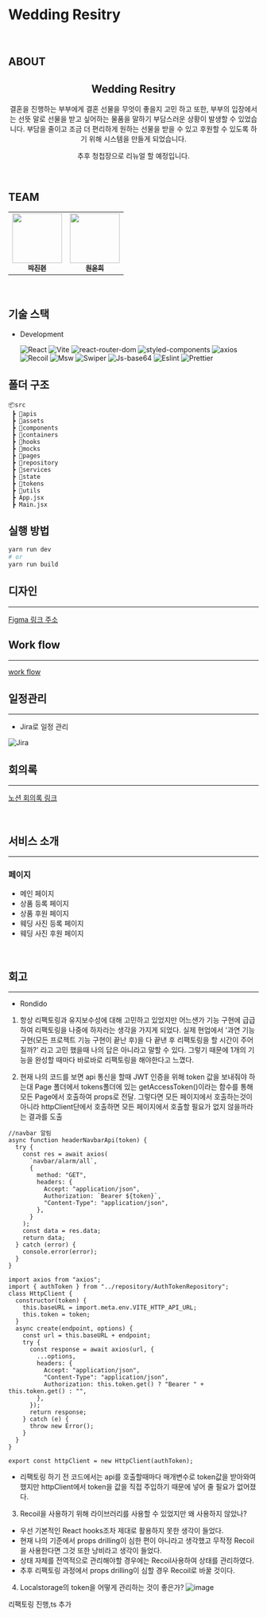 # Wedding Resitry

<br />

## ABOUT

<div align='center'>
    <h2> Wedding Resitry</h2>  
    <p>결혼을 진행하는 부부에게 결혼 선물을 무엇이 좋을지 고민 하고 또한, 부부의 입장에서는 선뜻 말로 선물을 받고 싶어하는 물품을 말하기 부담스러운 상황이 발생할 수 있었습니다.
부담을 줄이고 조금 더 편리하게 원하는 선물을 받을 수 있고 후원할 수 있도록 하기 위해 시스템을 만들게 되었습니다.</p>
    <p>추후 청첩장으로 리뉴얼 할 예정입니다.</p>
    <br />    
</div>

## TEAM

<div align='center'>
<table> 
  <tbody>
    <tr>            
       <td align="center"><a href="https://github.com/rondido"><img src="https://avatars.githubusercontent.com/u/55516901?v=4" width="100px;" alt=""/><br /><sub><b>박진현</b></sub></a><br /></td>
       <td align="center"><a href="https://github.com/YunHeeW"><img src="https://avatars.githubusercontent.com/u/102518144?v=4" width="100px;" alt=""/><br /><sub><b>원윤희</b></sub></a><br /></td>            
    </tr>
  </tbody>
</table>
</div>

<br />

## 기술 스택

- Development

  ![React](https://img.shields.io/badge/React-18.2.0-1E90FF?logo=React)
  ![Vite](https://img.shields.io/badge/Vite-4.1.0-C8C8FF?logo=Vite)
  ![react-router-dom](https://img.shields.io/badge/react--router-6.14.1-CA4245?logo=reactRouter)
  ![styled-components](https://img.shields.io/badge/styled--components%2Fcss-1.12.0-28A745?logo=styled-components)
  ![axios](https://img.shields.io/badge/axios-1.4.0-%23671DDF?logo=axios)
  ![Recoil](https://img.shields.io/badge/Recoil--0.7.7-1E90FF?logo=Recoil)
  ![Msw](https://img.shields.io/badge/Msw--1.1.0-FF8C8C?logo=Msw)
  ![Swiper](https://img.shields.io/badge/Swiper--9.1.0-0064FF?logo=Swiper)
  ![Js-base64](https://img.shields.io/badge/Js-base64--3.7.5-FFB400?logo=Js-base64)
  ![Eslint](https://img.shields.io/badge/Eslint--8.35.0-7B68EE?logo=Eslint)
  ![Prettier](https://img.shields.io/badge/Prettier--2.8.8-483D8B?logo=Prettier)

## 폴더 구조

```
📦src
 ┣ 📂apis
 ┣ 📂assets
 ┣ 📂components
 ┣ 📂containers
 ┣ 📂hooks
 ┣ 📂mocks
 ┣ 📂pages
 ┣ 📂repository
 ┣ 📂services 
 ┣ 📂state
 ┣ 📂tokens
 ┣ 📂utils
 ┣ App.jsx
 ┣ Main.jsx

```

## 실행 방법

```bash
yarn run dev
# or
yarn run build

```

## 디자인

---

<p><a href="https://www.figma.com/file/SOfzSbhZvdaFUsZ0j7LYvR/wedding-registry?node-id=501%3A2962&t=tSYXjYRKPVBnvgc0-0">Figma 링크 주소</a>
</p>

## Work flow

---

<p><a href="https://whimsical.com/wedding-AXkPY3swAd2tK6g4pmPmAr">work flow</a></p>

## 일정관리

---

- Jira로 일정 관리

![Jira](https://github.com/Wedding-Registry/Front/assets/55516901/deb1cef5-3be2-4874-9af5-054a09d1c4a0)

## 회의록

---

<p><a href="https://shell-barnacle-687.notion.site/TEAM-A-67efc05b8c2244ad8e438f22da89423e">노션 회의록 링크</a></p>

<br/>

## 서비스 소개

---

### 페이지

- 메인 페이지
- 상품 등록 페이지
- 상품 후원 페이지
- 웨딩 사진 등록 페이지
- 웨딩 사진 후원 페이지

<br />

## 회고

---

- Rondido

1. 항상 리팩토링과 유지보수성에 대해 고민하고 있었지만 어느샌가 기능 구현에 급급하여 리팩토링을 나중에 하자라는 생각을 가지게 되었다. 실제 현업에서 '과연 기능 구현(모든 프로젝트 기능 구현이 끝난 후)을 다 끝낸 후 리팩토링을 할 시간이 주어질까?' 라고 고민 했을때 나의 답은 아니라고 말할 수 있다. 그렇기 때문에 1개의 기능을 완성할 때마다 바로바로 리팩토링을 해야한다고 느꼈다.

2. 현재 나의 코드를 보면 api 통신을 할때 JWT 인증을 위해 token 값을 보내줘야 하는대 Page 폴더에서 tokens폴더에 있는 getAccessToken()이라는 함수를 통해 모든 Page에서 호출하여 props로 전달. 그렇다면 모든 페이지에서 호출하는것이 아니라 httpClient단에서 호출하면 모든 페이지에서 호출할 필요가 없지 않을까라는 결과를 도출

```
//navbar 알림
async function headerNavbarApi(token) {
  try {
    const res = await axios(
      `navbar/alarm/all`,
      {
        method: "GET",
        headers: {
          Accept: "application/json",
          Authorization: `Bearer ${token}`,
          "Content-Type": "application/json",
        },
      }
    );
    const data = res.data;
    return data;
  } catch (error) {
    console.error(error);
  }
}
```

```
import axios from "axios";
import { authToken } from "../repository/AuthTokenRepository";
class HttpClient {
  constructor(token) {
    this.baseURL = import.meta.env.VITE_HTTP_API_URL;
    this.token = token;
  }
  async create(endpoint, options) {
    const url = this.baseURL + endpoint;
    try {
      const response = await axios(url, {
        ...options,
        headers: {
          Accept: "application/json",
          "Content-Type": "application/json",
          Authorization: this.token.get() ? "Bearer " + this.token.get() : "",
        },
      });
      return response;
    } catch (e) {
      throw new Error();
    }
  }
}

export const httpClient = new HttpClient(authToken);

```

- 리팩토링 하기 전 코드에서는 api를 호출할때마다 매개변수로 token값을 받아와여했지만 httpClient에서 token을 값을 직접 주입하기 때문에 넣어 줄 필요가 없어졌다.


3. Recoil을 사용하기 위해 라이브러리를 사용할 수 있었지만 왜 사용하지 않았나?

- 우선 기본적인 React hooks조차 제대로 활용하지 못한 생각이 들었다.
- 현재 나의 기준에서 props drilling이 심한 편이 아니라고 생각했고 무작정 Recoil을 사용한다면 그것 또한 낭비라고 생각이 들었다.
- 상태 자체를 전역적으로 관리해야할 경우에는 Recoil사용하여 상태를 관리하였다.
- 추후 리팩토링 과정에서 props drilling이 심할 경우 Recoil로 바꿀 것이다.

4. Localstorage의 token을 어떻게 관리하는 것이 좋은가?
![image](https://github.com/Wedding-Registry/Front/assets/55516901/013fa310-c7e2-44e1-81b0-97202f15d66c)



리팩토링 진행,ts 추가
